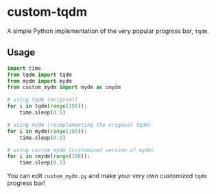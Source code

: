 # custom-tqdm

A simple Python implementation of the very popular progress bar, `tqdm`.  

## Usage
```python
import time
from tqdm import tqdm
from mydm import mydm
from custom_mydm import mydm as cmydm

# using tqdm (original)
for i in tqdm(range(100)):
    time.sleep(0.5)

# using mydm (reimplementing the original tqdm)
for i in mydm(range(100)):
    time.sleep(0.5)

# using custom_mydm (customized version of mydm)
for i in cmydm(range(100)):
    time.sleep(0.5)
```

You can edit `custom_mydm.py` and make your very own customized `tqdm` progress bar!

